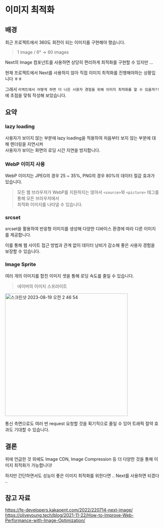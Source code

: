 # 이미지 최적화

## 배경

최근 프로젝트에서 360도 회전이 되는 이미지를 구현해야 했습니다.
> 1 image / 6° -> 60 images

Next의 Image 컴포넌트를 사용하면 상당히 편리하게 최적화를 구현할 수 있지만 ... 

현재 프로젝트에서 Next를 사용하지 않아 직접 이미지 최적화를 진행해야하는 상황입니다 ㅎㅎ

그래서 `리액트에서 어떻게 하면 더 나은 사용자 경험을 위해 이미지 최적화를 할 수 있을까?!`에 초점을 맞춰 작성해 보았습니다.

## 요약

### lazy loading

사용자가 보이지 않는 부분에 lazy loading을 적용하여 처음부터 보지 않는 부분에 대해 렌더링을 지연시켜 <br/> 사용자가 보이는 화면의 로딩 시간 지연을 방지합니다.

### WebP 이미지 사용

WebP 이미지는 JPEG의 경우 25 ~ 35%, PNG의 경우 80%의 데이터 절감 효과가 있습니다.
> 모든 웹 브라우저가 WebP를 지원하지는 않아서 `<source>`와 `<picture>` 태그를 통해 모든 브라우저에서 <br/>최적화 이미지를 나타낼 수 있습니다.

### srcset

srcset을 활용하여 반응형 이미지를 생성해 다양한 디바이스 환경에 따라 다른 이미지를 제공합니다.

이를 통해 웹 사이트 접근 방법과 관계 없이 데이터 낭비가 감소해 좋은 사용자 경험을 보장할 수 있습니다.

### Image Sprite

여러 개의 이미지를 합친 이미지 셋을 통해 로딩 속도를 줄일 수 있습니다.

> 네이버의 이미지 스프라이트
<img width="400" alt="스크린샷 2023-08-19 오전 2 46 54" src="https://github.com/dgu-fe-master/tech-talk/assets/59119468/1444a50d-b510-4078-a639-787d1b489c24">

통신 측면으로도 여러 번 request 요청할 것을 획기적으로 줄일 수 있어 트래픽 절약 효과도 기대할 수 있습니다.

## 결론
위에 언급한 것 외에도 Image CDN, Image Compression 등 더 다양한 것을 통해 이미지 최적화가 가능합니다! 

하지만 간단하면서도 성능이 좋은 이미지 최적화를 위한다면 .. Next를 사용하면 되겠다 ..

## 참고 자료

https://fe-developers.kakaoent.com/2022/220714-next-image/
https://oliveyoung.tech/blog/2021-11-22/How-to-Improve-Web-Performance-with-Image-Optimization/

